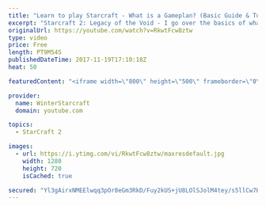 ```yaml
---
title: "Learn to play Starcraft - What is a Gameplan? (Basic Guide & Tutorial)"
excerpt: "Starcraft 2: Legacy of the Void - I go over the basics of what a gameplan in starcraft 2 is and how to put one together.  Note this is not a guide on WHAT gameplan you should be using as each race!"
originalUrl: https://youtube.com/watch?v=RkwtFcw8ztw
type: video
price: Free
length: PT9M54S
publishedDateTime: 2017-11-19T17:10:18Z
heat: 50

featuredContent: "<iframe width=\"800\" height=\"500\" frameborder=\"0\" src=\"https://www.youtube.com/embed/RkwtFcw8ztw\" allow=\"accelerometer; autoplay; encrypted-media; gyroscope; picture-in-picture\" allowfullscreen></iframe>"

provider:
  name: WinterStarcraft
  domain: youtube.com

topics:
  - StarCraft 2

images:
  - url: https://i.ytimg.com/vi/RkwtFcw8ztw/maxresdefault.jpg
    width: 1280
    height: 720
    isCached: true

secured: "Yl3gAirxNMEElwqq3pOr8eGm3RkD/Fuy2kUS+jU8LOlSJolM4tey/s5llCw7HdHvEvFEJWEOXPwfcU5UgAxvL9EBvDBo0Tp2BoyQZW6w/ISVKjZXg4AorPchxPlxUZVjvOz+aUch0cJSbd7eYjyP691SI5NZkQt/MeLwelXq0irux7ftvmNQV5/aia94+tEG6poveLQMlfyMTFfviWhwX5Ug1i2hEjkSf/QSU1FtaPfYBfb3EyuYJ8SEL6J6nB8M6LtuEZVaxjiC7Z9K5pk0CS+OdCMvniWT5vzyE58i8fRFyq7ee+sBEI21OQpr5LggICKPMp1vd3YPng8Wn6LyGqIVhtTnYnNWDf92p6JmmWo28Y7d07FcKTgdqJjPOmbFYI5YGRp26Wi1dimkc8oLPuqs22svYEtDFHUPzHX1pYk=;Y8+wUScXBpOnAUL0TdzP/A=="
---
```


